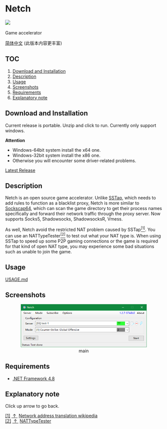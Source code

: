 # Netch

[![](https://img.shields.io/badge/Telegram-Channel-blue.svg)](https://t.me/NetchX)

Game accelerator

[简体中文](docs/README.zh-CN.md) (此版本内容更丰富)

## TOC

1. [Download and Installation](#download-and-installation)
2. [Description](#description)
3. [Usage](#usage)
4. [Screenshots](#screenshots)
5. [Requirements](#requirements)
6. [Explanatory note](#Explanatory-note)

## Download and Installation

Current release is portable. Unzip and click to run. Currently only support windows.

**Attention**

- Windows-64bit system install the x64 one.
- Windows-32bit system install the x86 one.
- Otherwise you will encounter some driver-related problems.

[Latest Release](https://github.com/netchx/Netch/releases)

## Description

Netch is an open source game accelerator. Unlike [SSTap](https://www.sockscap64.com/sstap-enjoy-gaming-enjoy-sstap/), which needs to add rules to function as a blacklist proxy, Netch is more similar to [Sockscap64](https://www.sockscap64.com/homepage/), which can scan the game directory to get their process names specifically and forward their network traffic through the proxy server. Now supports Socks5, Shadowsocks, ShadowsocksR, Vmess.

As well, Netch avoid the restricted NAT problem caused by SSTap<escape><a name = "ref_1_s"><a href="#ref_1_d"><sup>[1]</sup></a></a></escape>. You can use an NATTypeTester<escape><a name = "ref_2_s"><a href="#ref_2_d"><sup>[2]</sup></a></a></escape> to test out what your NAT type is. When using SSTap to speed up some P2P gaming connections or the game is required for that kind of open NAT type, you may experience some bad situations such as unable to join the game.

## Usage

[USAGE.md](docs/USAGE.md)

## Screenshots

<escape><div title="Start" align="middle"><img src="docs/screenshots/main_en.png" height="80%" width="80%"></div><div align="middle">main</div></escape>

## Requirements

- [.NET Framework 4.8](https://dotnet.microsoft.com/download/dotnet-framework/net48)

## Explanatory note

Click up arrow to go back.

<escape><a name = "ref_1_d"><a href = "#ref_1_d">[1]</a></a>&nbsp;<a href = "#ref_1_s">&nbsp;↑&nbsp;</a>&nbsp;<a href = "https://en.wikipedia.org/wiki/Network_address_translation#Methods_of_translation">Network address translation wikipedia</a></br><a name = "ref_2_d"><a href = "#ref_2_d">[2]</a></a>&nbsp;<a href = "#ref_2_s">&nbsp;↑&nbsp;</a>&nbsp;<a href = "https://github.com/HMBSbige/NatTypeTester">NATTypeTester</a></escape>
